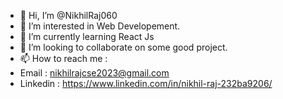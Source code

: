 - 👋 Hi, I’m @NikhilRaj060
- 👀 I’m interested in Web Developement.
- 🌱 I’m currently learning React Js
- 💞️ I’m looking to collaborate on some good project.
- 📫 How to reach me :
- Email : nikhilrajcse2023@gmail.com
- Linkedin : https://www.linkedin.com/in/nikhil-raj-232ba9206/

<!---
LazyCoder3001/LazyCoder3001 is a ✨ special ✨ repository because its `README.md` (this file) appears on your GitHub profile.
You can click the Preview link to take a look at your changes.
--->
